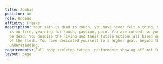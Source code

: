 ```yaml
---
title: Zombie
position: 40
role: Undead
affinity: Freaks
description: Your skin is dead to touch, you have never felt a thing. Still your soul
  is on fire, yearning for touch, passion, pain. You are cursed, so you decided to
  be dead. You despise the living and their futile actions all based on yearnings
  of the flesh. You have dedicated yourself to a higher goal, beyond their scope of
  understanding.
requirements: Full body skeleton tattoo, performance showing off not feeling pain
layout: page
---
```


